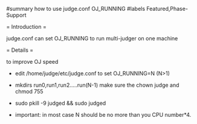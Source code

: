 #summary how to use judge.conf OJ_RUNNING
#labels Featured,Phase-Support

= Introduction =

judge.conf can set OJ_RUNNING to run multi-judger on one machine


= Details =

to improve OJ speed
  * edit /home/judge/etc/judge.conf to set OJ_RUNNING=N (N>1)
  * mkdirs run0,run1,run2.....run(N-1) make sure the chown judge and chmod 755
  * sudo pkill -9 judged && sudo judged

* important: in most case N should be no more than you CPU number*4.
